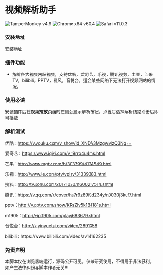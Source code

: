 # 视频解析助手
![TamperMonkey v4.9](https://img.shields.io/badge/TamperMonkey-v4.8-brightgreen.svg) ![Chrome x64 v60.4](https://img.shields.io/badge/Chrome%20x64-v73.0-brightgreen.svg) ![Safari v11.0.3](https://img.shields.io/badge/Safari%20-v12.0-brightgreen.svg)

### 安装地址
[安装地址](	https://github.com/syhyz1990/media/raw/master/media.user.js)

### 插件功能
- 解析各大视频网站视频，支持优酷，爱奇艺，乐视，腾讯视频，土豆，芒果TV，bilibili，PPTV，暴风，音悦台，适合某些网络下无法打开视频网站的情况。

### 使用必读

安装插件后在**视频播放页面**的左侧会显示解析按钮，点击后选择解析线路点击后即可播放

### 解析测试

优酷：https://v.youku.com/v_show/id_XNDA3MzgwMzQ3Ng==

爱奇艺：https://www.iqiyi.com/v_19rro4u4ms.html

芒果：http://www.mgtv.com/b/303799/4124549.html

乐视：http://www.le.com/ptv/vplay/31339383.html

搜狐：http://tv.sohu.com/20171020/n600217514.shtml

腾讯：https://v.qq.com/x/cover/ha7r9z89i9d234y/n0030j3kuf7.html

pptv：http://v.pptv.com/show/KRsZlv5k1BJ181s.html

m1905：http://vip.1905.com/play/683679.shtml

音悦台：http://v.yinyuetai.com/video/2891358

bilibili：https://www.bilibili.com/video/av14162235

### 免责声明 
本脚本仅在浏览器端运行，源码公开可见，仅做研究使用，不得用于非法获利， 如产生法律纠纷与脚本作者无关!!!
